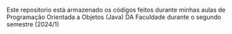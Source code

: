 Este repositorio está armazenado os códigos feitos durante minhas aulas de Programação Orientada a Objetos (Java) DA Faculdade durante o segundo semestre (2024/1)
